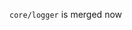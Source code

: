 <!---
channel: frontendchanges
release: 'Sprint 17'
permissions:
    - public
contributors:
    - 'Bertrand Chevrier'
--->

`core/logger` is merged now